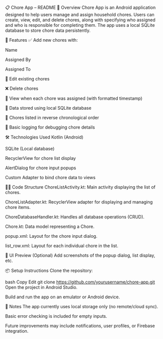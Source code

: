 📋 Chore App – README
🧹 Overview
Chore App is an Android application designed to help users manage and assign household chores. Users can create, view, edit, and delete chores, along with specifying who assigned and who is responsible for completing them. The app uses a local SQLite database to store chore data persistently.

🚀 Features
✅ Add new chores with:

Name

Assigned By

Assigned To

📝 Edit existing chores

❌ Delete chores

📅 View when each chore was assigned (with formatted timestamp)

🔄 Data stored using local SQLite database

🧾 Chores listed in reverse chronological order

🧪 Basic logging for debugging chore details

🛠️ Technologies Used
Kotlin (Android)

SQLite (Local database)

RecyclerView for chore list display

AlertDialog for chore input popups

Custom Adapter to bind chore data to views

🧑‍💻 Code Structure
ChoreListActivity.kt: Main activity displaying the list of chores.

ChoreListAdapter.kt: RecyclerView adapter for displaying and managing chore items.

ChoreDatabaseHandler.kt: Handles all database operations (CRUD).

Chore.kt: Data model representing a Chore.

popup.xml: Layout for the chore input dialog.

list_row.xml: Layout for each individual chore in the list.

📸 UI Preview (Optional)
Add screenshots of the popup dialog, list display, etc.

📦 Setup Instructions
Clone the repository:

bash
Copy
Edit
git clone https://github.com/yourusername/chore-app.git
Open the project in Android Studio.

Build and run the app on an emulator or Android device.

📌 Notes
The app currently uses local storage only (no remote/cloud sync).

Basic error checking is included for empty inputs.

Future improvements may include notifications, user profiles, or Firebase integration.

